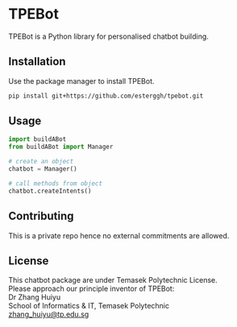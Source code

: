 # TPEBot

TPEBot is a Python library for personalised chatbot building.

## Installation

Use the package manager to install TPEBot.

```bash
pip install git+https://github.com/esterggh/tpebot.git
```

## Usage

```python
import buildABot
from buildABot import Manager

# create an object
chatbot = Manager()

# call methods from object
chatbot.createIntents()

```

## Contributing
This is a private repo hence no external commitments are allowed.

## License
This chatbot package are under Temasek Polytechnic License. <br>
Please approach our principle inventor of TPEBot: <br>
Dr Zhang Huiyu <br>
School of Informatics & IT, Temasek Polytechnic <br>
zhang_huiyu@tp.edu.sg 

